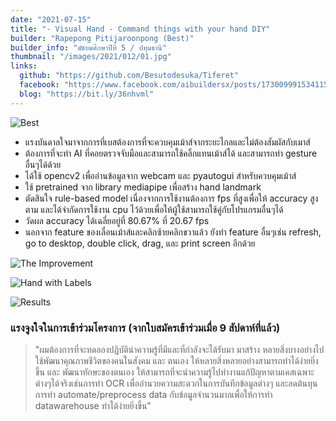 ```yaml
---
date: "2021-07-15"
title: "- Visual Hand - Command things with your hand DIY"
builder: "Rapepong Pitijaroonpong (Best)"
builder_info: "มัธยมศึกษาปีที่ 5 / ปทุมธานี"
thumbnail: "/images/2021/012/01.jpg"
links:
  github: "https://github.com/Besutodesuka/Tiferet"
  facebook: "https://www.facebook.com/aibuildersx/posts/173009991534115"
  blog: "https://bit.ly/36nhvml"
---
```


![Best](/images/2021/012/01.jpg)

- แรงบันดาลใจมาจากการที่เบสต้องการที่จะควบคุมเม้าส์จากระยะไกลและไม่ต้องสัมผัสกับเมาส์
- ต้องการที่จะทำ AI ที่คอยตรวจจับมือและสามารถใช้คลิ้กแทนเม้าส์ได้ และสามารถทำ gesture อื่นๆได้ด้วย
- ได้ใช้ opencv2 เพื่ออ่านข้อมูลจาก webcam และ pyautogui สำหรับควบคุมเม้าส์
- ใช้ pretrained จาก library mediapipe เพื่อสร้าง hand landmark
- ตัดสินใจ rule-based model เนื่องจากการใช้งานต้องการ fps ที่สูงเพื่อให้ accuracy สูงตาม และได้จำกัดการใช้งาน cpu ไว้ด้วยเพื่อให้ผู้ใช้สามารถใช้คู่กับโปรแกรมอื่นๆได้
- วัดผล accuracy ได้เฉลี่ยอยู่ที่ 80.67% ที่ 20.67 fps
- นอกจาก feature ของเลื่อนเม้าส์และคลิกซ้ายคลิกขวาแล้ว ยังทำ feature อื่นๆเช่น refresh, go to desktop, double click, drag, และ print screen อีกด้วย

![The Improvement](/images/2021/012/02.jpg)


![Hand with Labels](/images/2021/012/03.png)


![Results](/images/2021/012/04.jpg)

### แรงจูงใจในการเข้าร่วมโครงการ (จากใบสมัครเข้าร่วมเมื่อ 9 สัปดาห์ที่แล้ว)
> "ผมต้องการที่จะทดลองปฏิบัตินำความรู้ที่มีและที่กำลังจะได้รับมา มาสร้าง หลายสิ่งบางอย่างไปใช้พัฒนาคุณภาพชีวิตของคนในสังคม และ ตนเอง ให้หลายสิ่งหลายอย่างสามารถทำได้ง่ายยิ่งขึ้น และ พัฒนาทักษะของตนเอง ให้สามารถที่จะนำความรู้ไปทำงานแก้ปัญหาตามเคสเฉพาะต่างๆได้จริงเช่นการทำ OCR เพื่ออำนวยความสะดวกในการบันทึกข้อมูลต่างๆ และลดต้นทุน การทำ automate/preprocess data กับข้อมูลจำนวนมากเพื่อให้การทำ datawarehouse ทำได้ง่ายยิ่งขึ้น"